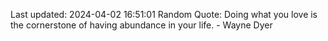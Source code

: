 Last updated: 2024-04-02 16:51:01
Random Quote: Doing what you love is the cornerstone of having abundance in your life. - Wayne Dyer